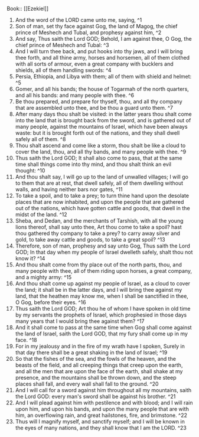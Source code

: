  Book:: [[Ezekiel]]
 1. And the word of the LORD came unto me, saying, ^1
 2. Son of man, set thy face against Gog, the land of Magog, the chief prince of Meshech and Tubal, and prophesy against him, ^2
 3. And say, Thus saith the Lord GOD; Behold, I am against thee, O Gog, the chief prince of Meshech and Tubal: ^3
 4. And I will turn thee back, and put hooks into thy jaws, and I will bring thee forth, and all thine army, horses and horsemen, all of them clothed with all sorts of armour, even a great company with bucklers and shields, all of them handling swords: ^4
 5. Persia, Ethiopia, and Libya with them; all of them with shield and helmet: ^5
 6. Gomer, and all his bands; the house of Togarmah of the north quarters, and all his bands: and many people with thee. ^6
 7. Be thou prepared, and prepare for thyself, thou, and all thy company that are assembled unto thee, and be thou a guard unto them. ^7
 8. After many days thou shalt be visited: in the latter years thou shalt come into the land that is brought back from the sword, and is gathered out of many people, against the mountains of Israel, which have been always waste: but it is brought forth out of the nations, and they shall dwell safely all of them. ^8
 9. Thou shalt ascend and come like a storm, thou shalt be like a cloud to cover the land, thou, and all thy bands, and many people with thee. ^9
 10. Thus saith the Lord GOD; It shall also come to pass, that at the same time shall things come into thy mind, and thou shalt think an evil thought: ^10
 11. And thou shalt say, I will go up to the land of unwalled villages; I will go to them that are at rest, that dwell safely, all of them dwelling without walls, and having neither bars nor gates, ^11
 12. To take a spoil, and to take a prey; to turn thine hand upon the desolate places that are now inhabited, and upon the people that are gathered out of the nations, which have gotten cattle and goods, that dwell in the midst of the land. ^12
 13. Sheba, and Dedan, and the merchants of Tarshish, with all the young lions thereof, shall say unto thee, Art thou come to take a spoil? hast thou gathered thy company to take a prey? to carry away silver and gold, to take away cattle and goods, to take a great spoil? ^13
 14. Therefore, son of man, prophesy and say unto Gog, Thus saith the Lord GOD; In that day when my people of Israel dwelleth safely, shalt thou not know it? ^14
 15. And thou shalt come from thy place out of the north parts, thou, and many people with thee, all of them riding upon horses, a great company, and a mighty army: ^15
 16. And thou shalt come up against my people of Israel, as a cloud to cover the land; it shall be in the latter days, and I will bring thee against my land, that the heathen may know me, when I shall be sanctified in thee, O Gog, before their eyes. ^16
 17. Thus saith the Lord GOD; Art thou he of whom I have spoken in old time by my servants the prophets of Israel, which prophesied in those days many years that I would bring thee against them? ^17
 18. And it shall come to pass at the same time when Gog shall come against the land of Israel, saith the Lord GOD, that my fury shall come up in my face. ^18
 19. For in my jealousy and in the fire of my wrath have I spoken, Surely in that day there shall be a great shaking in the land of Israel; ^19
 20. So that the fishes of the sea, and the fowls of the heaven, and the beasts of the field, and all creeping things that creep upon the earth, and all the men that are upon the face of the earth, shall shake at my presence, and the mountains shall be thrown down, and the steep places shall fall, and every wall shall fall to the ground. ^20
 21. And I will call for a sword against him throughout all my mountains, saith the Lord GOD: every man's sword shall be against his brother. ^21
 22. And I will plead against him with pestilence and with blood; and I will rain upon him, and upon his bands, and upon the many people that are with him, an overflowing rain, and great hailstones, fire, and brimstone. ^22
 23. Thus will I magnify myself, and sanctify myself; and I will be known in the eyes of many nations, and they shall know that I am the LORD. ^23
